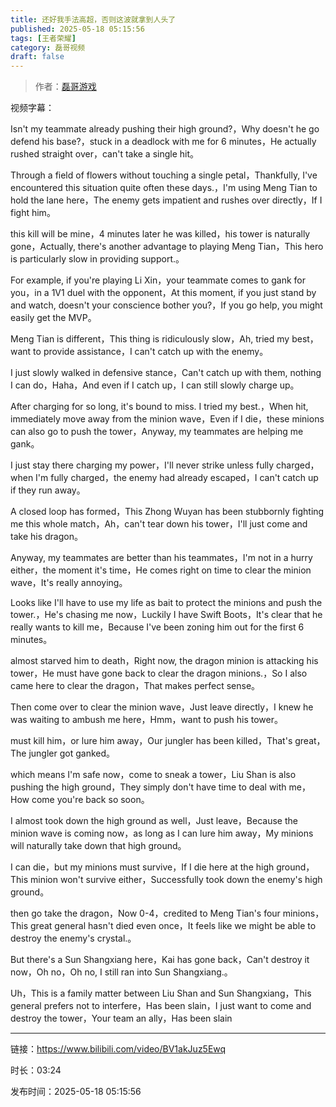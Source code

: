 ```yaml
---
title: 还好我手法高超，否则这波就拿到人头了
published: 2025-05-18 05:15:56
tags: [王者荣耀]
category: 磊哥视频
draft: false
---
```



> 作者：[磊哥游戏](https://space.bilibili.com/268941858?spm_id_from=333.788.upinfo.head.click)

视频字幕：

Isn't my teammate already pushing their high ground?，Why doesn't he go defend his base?，stuck in a deadlock with me for 6 minutes，He actually rushed straight over，can't take a single hit。

Through a field of flowers without touching a single petal，Thankfully, I've encountered this situation quite often these days.，I'm using Meng Tian to hold the lane here，The enemy gets impatient and rushes over directly，If I fight him。

this kill will be mine，4 minutes later he was killed，his tower is naturally gone，Actually, there's another advantage to playing Meng Tian，This hero is particularly slow in providing support.。

For example, if you're playing Li Xin，your teammate comes to gank for you，in a 1V1 duel with the opponent，At this moment, if you just stand by and watch, doesn't your conscience bother you?，If you go help, you might easily get the MVP。

Meng Tian is different，This thing is ridiculously slow，Ah, tried my best，want to provide assistance，I can't catch up with the enemy。

I just slowly walked in defensive stance，Can't catch up with them, nothing I can do，Haha，And even if I catch up，I can still slowly charge up。

After charging for so long, it's bound to miss. I tried my best.，When hit, immediately move away from the minion wave，Even if I die，these minions can also go to push the tower，Anyway, my teammates are helping me gank。

I just stay there charging my power，I'll never strike unless fully charged，when I'm fully charged，the enemy had already escaped，I can't catch up if they run away。

A closed loop has formed，This Zhong Wuyan has been stubbornly fighting me this whole match，Ah，can't tear down his tower，I'll just come and take his dragon。

Anyway, my teammates are better than his teammates，I'm not in a hurry either，the moment it's time，He comes right on time to clear the minion wave，It's really annoying。

Looks like I'll have to use my life as bait to protect the minions and push the tower.，He's chasing me now，Luckily I have Swift Boots，It's clear that he really wants to kill me，Because I've been zoning him out for the first 6 minutes。

almost starved him to death，Right now, the dragon minion is attacking his tower，He must have gone back to clear the dragon minions.，So I also came here to clear the dragon，That makes perfect sense。

Then come over to clear the minion wave，Just leave directly，I knew he was waiting to ambush me here，Hmm，want to push his tower。

must kill him，or lure him away，Our jungler has been killed，That's great，The jungler got ganked。

which means I'm safe now，come to sneak a tower，Liu Shan is also pushing the high ground，They simply don't have time to deal with me，How come you're back so soon。

I almost took down the high ground as well，Just leave，Because the minion wave is coming now，as long as I can lure him away，My minions will naturally take down that high ground。

I can die，but my minions must survive，If I die here at the high ground，This minion won't survive either，Successfully took down the enemy's high ground。

then go take the dragon，Now 0-4，credited to Meng Tian's four minions，This great general hasn't died even once，It feels like we might be able to destroy the enemy's crystal.。

But there's a Sun Shangxiang here，Kai has gone back，Can't destroy it now，Oh no，Oh no, I still ran into Sun Shangxiang.。

Uh，This is a family matter between Liu Shan and Sun Shangxiang，This general prefers not to interfere，Has been slain，I just want to come and destroy the tower，Your team an ally，Has been slain

---

链接：https://www.bilibili.com/video/BV1akJuz5Ewq

时长：03:24

发布时间：2025-05-18 05:15:56
